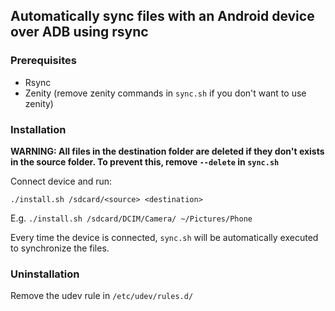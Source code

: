 ## Automatically sync files with an Android device over ADB using rsync

### Prerequisites

* Rsync
* Zenity (remove zenity commands in `sync.sh` if you don't want to use zenity)

### Installation

**WARNING: All files in the destination folder are deleted if they don't exists in the source folder. To prevent this, remove `--delete` in `sync.sh`**

Connect device and run:

```
./install.sh /sdcard/<source> <destination>
```

E.g. `./install.sh /sdcard/DCIM/Camera/ ~/Pictures/Phone`

Every time the device is connected, `sync.sh` will be automatically executed to synchronize the files.

### Uninstallation

Remove the udev rule in `/etc/udev/rules.d/`
